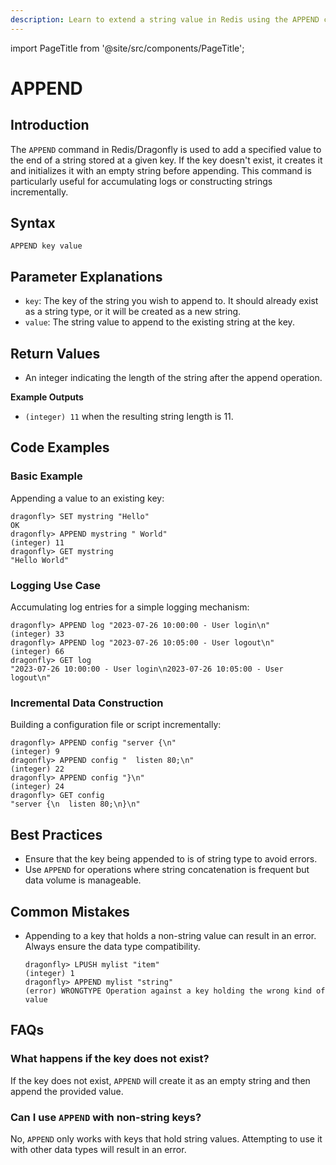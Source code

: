 ```yaml
---
description: Learn to extend a string value in Redis using the APPEND command.
---
```


import PageTitle from '@site/src/components/PageTitle';

# APPEND

<PageTitle title="Redis APPEND Explained (Better Than Official Docs)" />

## Introduction

The `APPEND` command in Redis/Dragonfly is used to add a specified value to the end of a string stored at a given key. If the key doesn't exist, it creates it and initializes it with an empty string before appending. This command is particularly useful for accumulating logs or constructing strings incrementally.

## Syntax

```cli
APPEND key value
```

## Parameter Explanations

- `key`: The key of the string you wish to append to. It should already exist as a string type, or it will be created as a new string.
- `value`: The string value to append to the existing string at the key.

## Return Values

- An integer indicating the length of the string after the append operation.

**Example Outputs**

- `(integer) 11` when the resulting string length is 11.

## Code Examples

### Basic Example

Appending a value to an existing key:

```cli
dragonfly> SET mystring "Hello"
OK
dragonfly> APPEND mystring " World"
(integer) 11
dragonfly> GET mystring
"Hello World"
```

### Logging Use Case

Accumulating log entries for a simple logging mechanism:

```cli
dragonfly> APPEND log "2023-07-26 10:00:00 - User login\n"
(integer) 33
dragonfly> APPEND log "2023-07-26 10:05:00 - User logout\n"
(integer) 66
dragonfly> GET log
"2023-07-26 10:00:00 - User login\n2023-07-26 10:05:00 - User logout\n"
```

### Incremental Data Construction

Building a configuration file or script incrementally:

```cli
dragonfly> APPEND config "server {\n"
(integer) 9
dragonfly> APPEND config "  listen 80;\n"
(integer) 22
dragonfly> APPEND config "}\n"
(integer) 24
dragonfly> GET config
"server {\n  listen 80;\n}\n"
```

## Best Practices

- Ensure that the key being appended to is of string type to avoid errors.
- Use `APPEND` for operations where string concatenation is frequent but data volume is manageable.

## Common Mistakes

- Appending to a key that holds a non-string value can result in an error. Always ensure the data type compatibility.
  ```cli
  dragonfly> LPUSH mylist "item"
  (integer) 1
  dragonfly> APPEND mylist "string"
  (error) WRONGTYPE Operation against a key holding the wrong kind of value
  ```

## FAQs

### What happens if the key does not exist?

If the key does not exist, `APPEND` will create it as an empty string and then append the provided value.

### Can I use `APPEND` with non-string keys?

No, `APPEND` only works with keys that hold string values. Attempting to use it with other data types will result in an error.

